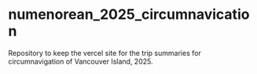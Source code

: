 # numenorean_2025_circumnavication
Repository to keep the vercel site for the trip summaries for circumnavigation of Vancouver Island, 2025. 
